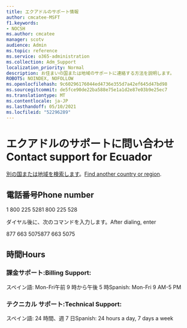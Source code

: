 ```yaml
---
title: エクアドルのサポート情報
author: cmcatee-MSFT
f1.keywords:
- NOCSH
ms.author: cmcatee
manager: scotv
audience: Admin
ms.topic: reference
ms.service: o365-administration
ms.collection: Adm_Support
localization_priority: Normal
description: お住まいの国または地域のサポートに連絡する方法を説明します。
ROBOTS: NOINDEX, NOFOLLOW
ms.openlocfilehash: 9c60296176044ed4736e355d7a42ef645d47bd98
ms.sourcegitcommit: de5fce90de22ba588e75e1a1d2e87e03b9e25ec7
ms.translationtype: MT
ms.contentlocale: ja-JP
ms.lasthandoff: 05/10/2021
ms.locfileid: "52296289"
---
```

# <a name="contact-support-for-ecuador"></a><span data-ttu-id="a2e61-103">エクアドルのサポートに問い合わせ</span><span class="sxs-lookup"><span data-stu-id="a2e61-103">Contact support for Ecuador</span></span>

<span data-ttu-id="a2e61-104">[別の国または地域を検索します](../../business-video/get-help-support.md)。</span><span class="sxs-lookup"><span data-stu-id="a2e61-104">[Find another country or region](../../business-video/get-help-support.md).</span></span>

## <a name="phone-number"></a><span data-ttu-id="a2e61-105">電話番号</span><span class="sxs-lookup"><span data-stu-id="a2e61-105">Phone number</span></span>
<span data-ttu-id="a2e61-106">1 800 225 528</span><span class="sxs-lookup"><span data-stu-id="a2e61-106">1 800 225 528</span></span>

<span data-ttu-id="a2e61-107">ダイヤル後に、次のコマンドを入力します。</span><span class="sxs-lookup"><span data-stu-id="a2e61-107">After dialing, enter</span></span>

<span data-ttu-id="a2e61-108">877 663 5075</span><span class="sxs-lookup"><span data-stu-id="a2e61-108">877 663 5075</span></span>

## <a name="hours"></a><span data-ttu-id="a2e61-109">時間</span><span class="sxs-lookup"><span data-stu-id="a2e61-109">Hours</span></span>
### <a name="billing-support"></a><span data-ttu-id="a2e61-110">課金サポート:</span><span class="sxs-lookup"><span data-stu-id="a2e61-110">Billing Support:</span></span>

<span data-ttu-id="a2e61-111">スペイン語: Mon-Fri午前 9 時から午後 5 時</span><span class="sxs-lookup"><span data-stu-id="a2e61-111">Spanish: Mon-Fri 9 AM-5 PM</span></span>

### <a name="technical-support"></a><span data-ttu-id="a2e61-112">テクニカル サポート:</span><span class="sxs-lookup"><span data-stu-id="a2e61-112">Technical Support:</span></span>

<span data-ttu-id="a2e61-113">スペイン語: 24 時間、週 7 日</span><span class="sxs-lookup"><span data-stu-id="a2e61-113">Spanish: 24 hours a day, 7 days a week</span></span>
